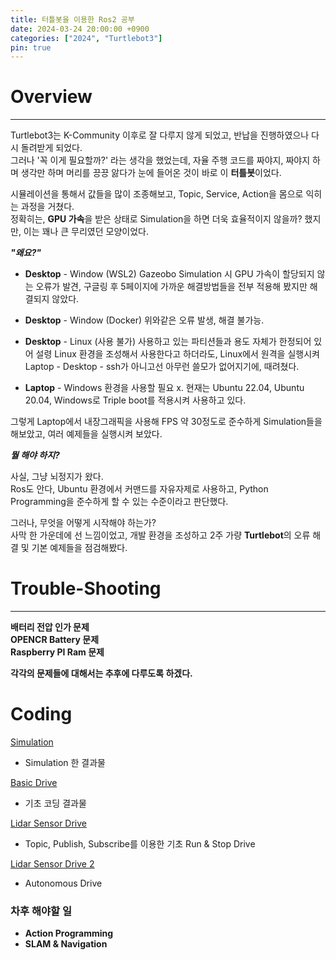 ```yaml
---
title: 터틀봇을 이용한 Ros2 공부
date: 2024-03-24 20:00:00 +0900
categories: ["2024", "Turtlebot3"]
pin: true
---
```


# Overview

---

Turtlebot3는 K-Community 이후로 잘 다루지 않게 되었고, 반납을 진행하였으나 다시 돌려받게 되었다.  
그러나 '꼭 이게 필요할까?' 라는 생각을 했었는데, 자율 주행 코드를 짜야지, 짜야지 하며 생각만 하며 머리를 끙끙 앓다가 눈에 들어온 것이 바로 이 **터틀봇**이었다.

시뮬레이션을 통해서 값들을 많이 조종해보고, Topic, Service, Action을 몸으로 익히는 과정을 거쳤다.  
정확히는, **GPU 가속**을 받은 상태로 Simulation을 하면 더욱 효율적이지 않을까? 했지만, 이는 꽤나 큰 무리였던 모양이었다.

**_"왜요?"_**

- **Desktop** - Window (WSL2) Gazeobo Simulation 시 GPU 가속이 할당되지 않는 오류가 발견, 구글링 후 5페이지에 가까운 해결방법들을 전부 적용해 봤지만 해결되지 않았다.

- **Desktop** - Window (Docker) 위와같은 오류 발생, 해결 불가능.

- **Desktop** - Linux (사용 불가) 사용하고 있는 파티션들과 용도 자체가 한정되어 있어 설령 Linux 환경을 조성해서 사용한다고 하더라도, Linux에서 원격을 실행시켜 Laptop - Desktop - ssh가 아니고선 아무런 쓸모가 없어지기에, 때려쳤다.

- **Laptop** - Windows 환경을 사용할 필요 x. 현재는 Ubuntu 22.04, Ubuntu 20.04, Windows로 Triple boot를 적용시켜 사용하고 있다.

그렇게 Laptop에서 내장그래픽을 사용해 FPS 약 30정도로 준수하게 Simulation들을 해보았고, 여러 예제들을 실행시켜 보았다.

**_뭘 해야 하지?_**

사실, 그냥 뇌정지가 왔다.  
Ros도 안다, Ubuntu 환경에서 커맨드를 자유자제로 사용하고, Python Programming을 준수하게 할 수 있는 수준이라고 판단했다.

그러나, 무엇을 어떻게 시작해야 하는가?  
사막 한 가운데에 선 느낌이었고, 개발 환경을 조성하고 2주 가량 **Turtlebot**의 오류 해결 및 기본 예제들을 점검해봤다.

# Trouble-Shooting

---

**배터리 전압 인가 문제**  
**OPENCR Battery 문제**  
**Raspberry PI Ram 문제**

**각각의 문제들에 대해서는 추후에 다루도록 하겠다.**

# Coding

[Simulation](https://youtu.be/2dgzPjEkKPw)

- Simulation 한 결과물

[Basic Drive](https://youtu.be/Uwg_oB1Wx0c)

- 기초 코딩 결과물

[Lidar Sensor Drive](https://youtu.be/v9UqywMepPs)

- Topic, Publish, Subscribe를 이용한 기초 Run & Stop Drive

[Lidar Sensor Drive 2](https://youtu.be/XHfseQG8Ctg)

- Autonomous Drive

### **차후 해야할 일**

- **Action Programming**
- **SLAM & Navigation**
